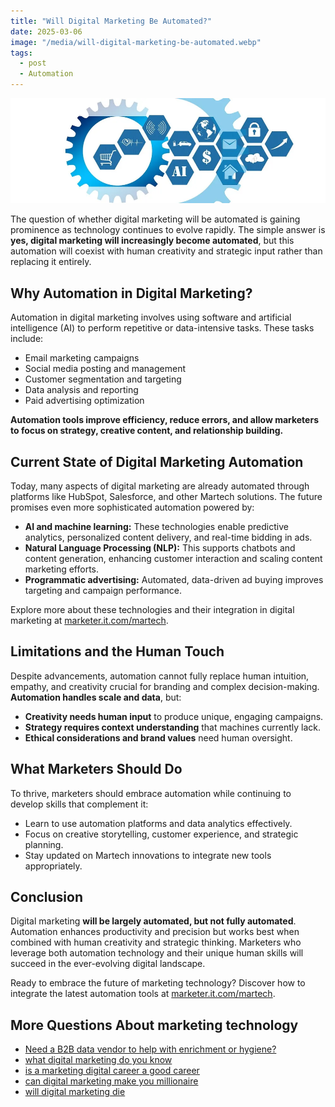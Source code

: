 ```yaml
---
title: "Will Digital Marketing Be Automated?"
date: 2025-03-06
image: "/media/will-digital-marketing-be-automated.webp"
tags:
  - post
  - Automation
---
```


![Will Digital Marketing Be Automated?](/media/will-digital-marketing-be-automated.webp)

The question of whether digital marketing will be automated is gaining prominence as technology continues to evolve rapidly. The simple answer is **yes, digital marketing will increasingly become automated**, but this automation will coexist with human creativity and strategic input rather than replacing it entirely.

## Why Automation in Digital Marketing?

Automation in digital marketing involves using software and artificial intelligence (AI) to perform repetitive or data-intensive tasks. These tasks include:

- Email marketing campaigns  
- Social media posting and management  
- Customer segmentation and targeting  
- Data analysis and reporting  
- Paid advertising optimization  

**Automation tools improve efficiency, reduce errors, and allow marketers to focus on strategy, creative content, and relationship building.**

## Current State of Digital Marketing Automation

Today, many aspects of digital marketing are already automated through platforms like HubSpot, Salesforce, and other Martech solutions. The future promises even more sophisticated automation powered by:

- **AI and machine learning:** These technologies enable predictive analytics, personalized content delivery, and real-time bidding in ads.  
- **Natural Language Processing (NLP):** This supports chatbots and content generation, enhancing customer interaction and scaling content marketing efforts.  
- **Programmatic advertising:** Automated, data-driven ad buying improves targeting and campaign performance.  

Explore more about these technologies and their integration in digital marketing at [marketer.it.com/martech](https://marketer.it.com/posts/martech).  

## Limitations and the Human Touch

Despite advancements, automation cannot fully replace human intuition, empathy, and creativity crucial for branding and complex decision-making. **Automation handles scale and data**, but:

- **Creativity needs human input** to produce unique, engaging campaigns.  
- **Strategy requires context understanding** that machines currently lack.  
- **Ethical considerations and brand values** need human oversight.  

## What Marketers Should Do

To thrive, marketers should embrace automation while continuing to develop skills that complement it:

- Learn to use automation platforms and data analytics effectively.  
- Focus on creative storytelling, customer experience, and strategic planning.  
- Stay updated on Martech innovations to integrate new tools appropriately.  

## Conclusion

Digital marketing **will be largely automated, but not fully automated**. Automation enhances productivity and precision but works best when combined with human creativity and strategic thinking. Marketers who leverage both automation technology and their unique human skills will succeed in the ever-evolving digital landscape.

Ready to embrace the future of marketing technology? Discover how to integrate the latest automation tools at [marketer.it.com/martech](https://marketer.it.com/posts/martech).

## More Questions About marketing technology

- [Need a B2B data vendor to help with enrichment or hygiene?](/posts/need-a-b2b-data-vendor-to-help-with-enrichment-or-)
- [what digital marketing do you know](/posts/what-digital-marketing-do-you-know)
- [is a marketing digital career a good career](/posts/is-a-marketing-digital-career-a-good-career)
- [can digital marketing make you millionaire](/posts/can-digital-marketing-make-you-millionaire)
- [will digital marketing die](/posts/will-digital-marketing-die)
